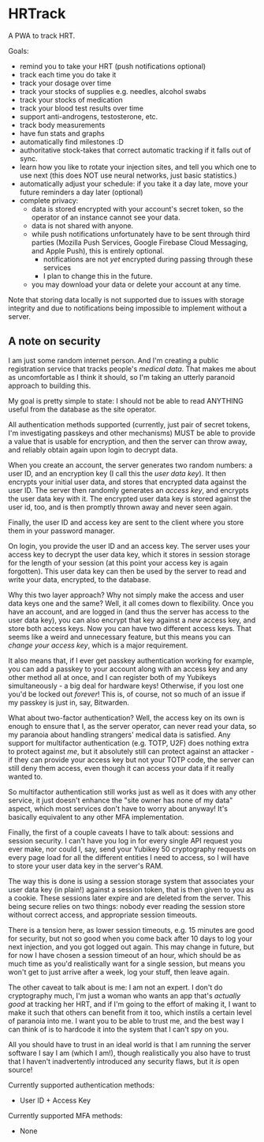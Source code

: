 # HRTrack

A PWA to track HRT.

Goals:
 - remind you to take your HRT (push notifications optional)
 - track each time you do take it
 - track your dosage over time
 - track your stocks of supplies e.g. needles, alcohol swabs
 - track your stocks of medication
 - track your blood test results over time
 - support anti-androgens, testosterone, etc.
 - track body measurements
 - have fun stats and graphs
 - automatically find milestones :D
 - authoritative stock-takes that correct automatic tracking if it falls out of sync.
 - learn how you like to rotate your injection sites, and tell you which one to use next (this does NOT use neural networks, just basic statistics.)
 - automatically adjust your schedule: if you take it a day late,
   move your future reminders a day later (optional)
 - complete privacy:
   * data is stored encrypted with your account's secret token,
     so the operator of an instance cannot see your data.
   * data is not shared with anyone.
   * while push notifications unfortunately have to be sent through third parties
     (Mozilla Push Services, Google Firebase Cloud Messaging, and Apple Push),
     this is entirely optional.
     - notifications are not *yet* encrypted during passing through these services
     - I plan to change this in the future.
   * you may download your data or delete your account at any time.

Note that storing data locally is not supported due to issues with storage integrity and due to
notifications being impossible to implement without a server.

## A note on security

I am just some random internet person. And I'm creating a public registration service that tracks people's
*medical data*. That makes me about as uncomfortable as I think it should, so I'm taking an utterly paranoid approach
to building this.

My goal is pretty simple to state: I should not be able to read ANYTHING useful from the database as the site operator.

All authentication methods supported
(currently, just pair of secret tokens, I'm investigating passkeys and other mechanisms) MUST be able to provide a value
that is usable for encryption, and then the server can throw away, and reliably obtain again upon login to decrypt data.

When you create an account, the server generates two random numbers: a user ID, and an encryption key
(I call this the *user data key*).
It then encrypts your initial user data, and stores that encrypted data against the user ID.
The server then randomly generates an *access key*, and encrypts the user data key with it.
The encrypted user data key is stored against the user id, too, and is then promptly thrown away and never seen again.

Finally, the user ID and access key are sent to the client where you store them in your password manager.

On login, you provide the user ID and an access key. The server uses your access key to decrypt the user data key,
which it stores in session storage for the length of your session (at this point your access key is again forgotten).
This user data key can then be used by the server to read and write your data, encrypted, to the database.

Why this two layer approach? Why not simply make the access and user data keys one and the same?
Well, it all comes down to flexibility.
Once you have an account, and are logged in (and thus the server has access to the user data key),
you can also encrypt that key against a *new* access key, and store both access keys.
Now you can have two different access keys. That seems like a weird and unnecessary feature, but this means you can
*change your access key*, which is a major requirement.

It also means that, if I ever get passkey authentication working for example, you can add a passkey to your account
along with an access key and any other method all at once, and I can register both of my Yubikeys simultaneously - a big
deal for hardware keys! Otherwise, if you lost one you'd be locked out *forever*!
This is, of course, not so much of an issue if my passkey is just in, say, Bitwarden.

What about two-factor authentication? Well, the access key on its own is enough to ensure that I,
as the server operator, can never read your data, so my paranoia about handling strangers' medical data is satisfied.
Any support for multifactor authentication (e.g. TOTP, U2F) does nothing extra to protect against *me*,
but it absolutely still can protect against an attacker - if they can provide your access key but not your TOTP code,
the server can still deny them access, even though it can access your data if it really wanted to.

So multifactor authentication still works just as well as it does with any other service, it just doesn't enhance the
"site owner has none of my data" aspect, which most services don't have to worry about anyway!
It's basically equivalent to any other MFA implementation.

Finally, the first of a couple caveats I have to talk about: sessions and session security.
I can't have you log in for every single API request you ever make, nor could I, say, send your Yubikey 50 cryptography
requests on every page load for all the different entities I need to access, so I will have to store your user data
key in the server's RAM.

The way this is done is using a session storage system that associates your user data key (in plain!) against a session
token, that is then given to you as a cookie. These sessions later expire and are deleted from the server.
This being secure relies on two things: nobody ever reading the session store without correct access, and appropriate
session timeouts.

There is a tension here, as lower session timeouts, e.g. 15 minutes are good for security, but not so good when you
come back after 10 days to log your next injection, and you got logged out again.
This may change in future, but for now I have chosen a session timeout of an hour, which should be as much time as you'd
realistically want for a single session, but means you won't get to just arrive after a week, log your stuff,
then leave again.

The other caveat to talk about is me: I am not an expert. I don't do cryptography much, I'm just a woman who wants an
app that's *actually good* at tracking her HRT, and if I'm going to the effort of making it, I want to make it such that
others can benefit from it too, which instils a certain level of paranoia into me.
I want you to be able to trust me, and the best way I can think of is to hardcode it into the system that I can't spy
on you.

All you should have to trust in an ideal world is that I am running the server software I say I am (which I am!),
though realistically you also have to trust that I haven't inadvertently introduced any security flaws,
but it *is* open source!

Currently supported authentication methods:
 - User ID + Access Key

Currently supported MFA methods:
 - None
